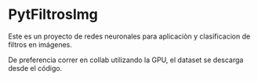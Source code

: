 # PytFiltrosImg
Este es un proyecto de redes neuronales para aplicaciòn y clasificacion de filtros en imágenes.

De preferencia correr en collab utilizando la GPU, el dataset se descarga desde el código.
